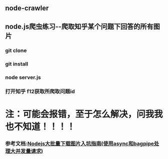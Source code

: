 ## node-crawler
## node.js爬虫练习--爬取知乎某个问题下回答的所有图片
### git clone
### git install
### node server.js
### 打开知乎 f12获取所爬取问题id
# 注：可能会报错，至于怎么解决，问我我也不知道！！！！
### 参考文档:[Nodejs大批量下载图片入坑指南(使用async和bagpipe处理大并发量请求)](https://blog.csdn.net/davidsu33/article/details/52711892)
